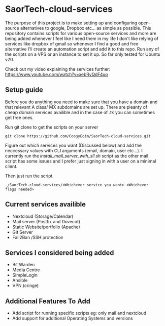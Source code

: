 # SaorTech-cloud-services
The purpose of this project is to make setting up and configuring open-source alternatives to google, Dropbox etc... as simple as possible. This repository contains scripts for various open-source services and more are being added whenever I feel like I need them in my life I don't like relying of services like dropbox of gmail so whenever I find a good and free alternative I'll create an automation script and add it to this repo. Run any of the scripts on a VPS or an instance to set it up. So far only tested for Ubuntu v20.

Check out my video explaining the services further: https://www.youtube.com/watch?v=xebRvQdF4uo

## Setup guide
Before you do anything you need to make sure that you have a domain and that relevant A class/ MX subdomains are set up. There are pleanty of cheap domain services availible and in the case of .tk you can sometimes get free ones.

Run git clone to get the scripts on your server

```
git clone https://github.com/CoogyEoin/SaorTech-cloud-services.git

```

Figure out which services you want (Discussed below) and add the neccessary values with CLI arguments (email, domain, user etc...). I currently run the *install_mail_server_with_sll.sh* script as the other mail script has some issues and I prefer just signing in with a user on a minimal client.

Then just run the script.

```
./SaorTech-cloud-services/<Whichever service you want> <Whichever flags needed>
```


## Current services availible
* Nextcloud (Storage/Calendar)
* Mail server (Postfix and Dovecot)
* Static Website/portfolio (Apache)
* Git Server
* Fail2Ban /SSH protection

## Services I considered being added
* Bit Warden
* Media Centre
* SimpleLogin
* Ansible
* VPN (cringe)

## Additional Features To Add

* Add script for running specific scripts eg: only mail and nextcloud
* Add support for additional Operating Systems and versions 
